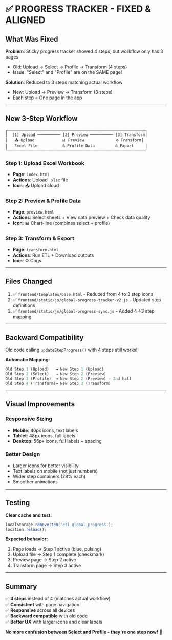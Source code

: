 # ✅ PROGRESS TRACKER - FIXED & ALIGNED

## What Was Fixed

**Problem**: Sticky progress tracker showed 4 steps, but workflow only has 3 pages
- Old: Upload → Select → Profile → Transform (4 steps)
- Issue: "Select" and "Profile" are on the SAME page!

**Solution**: Reduced to 3 steps matching actual workflow
- New: Upload → Preview → Transform (3 steps)
- Each step = One page in the app

---

## New 3-Step Workflow

```
┌────────────────────────────────────────────────────────────┐
│  [1] Upload ────────── [2] Preview ────────── [3] Transform│
│   📤 Upload            📊 Preview              ⚙️ Transform│
│   Excel File           & Profile Data         & Export     │
└────────────────────────────────────────────────────────────┘
```

### Step 1: Upload Excel Workbook
- **Page**: `index.html`
- **Actions**: Upload `.xlsx` file
- **Icon**: 📤 Upload cloud

### Step 2: Preview & Profile Data
- **Page**: `preview.html`
- **Actions**: Select sheets + View data preview + Check data quality
- **Icon**: 📊 Chart-line (combines select + profile)

### Step 3: Transform & Export
- **Page**: `transform.html`
- **Actions**: Run ETL + Download outputs
- **Icon**: ⚙️ Cogs

---

## Files Changed

1. ✅ `frontend/templates/base.html` - Reduced from 4 to 3 step icons
2. ✅ `frontend/static/js/global-progress-tracker-v2.js` - Updated step definitions
3. ✅ `frontend/static/js/global-progress-sync.js` - Added 4→3 step mapping

---

## Backward Compatibility

Old code calling `updateStepProgress()` with 4 steps still works!

**Automatic Mapping:**
```javascript
Old Step 1 (Upload)   → New Step 1 (Upload)
Old Step 2 (Select)   → New Step 2 (Preview)
Old Step 3 (Profile)  → New Step 2 (Preview) - 2nd half
Old Step 4 (Transform)→ New Step 3 (Transform)
```

---

## Visual Improvements

### Responsive Sizing
- **Mobile**: 40px icons, text labels
- **Tablet**: 48px icons, full labels
- **Desktop**: 56px icons, full labels + spacing

### Better Design
- Larger icons for better visibility
- Text labels on mobile (not just numbers)
- Wider step containers (28% each)
- Smoother animations

---

## Testing

**Clear cache and test:**
```javascript
localStorage.removeItem('etl_global_progress');
location.reload();
```

**Expected behavior:**
1. Page loads → Step 1 active (blue, pulsing)
2. Upload file → Step 1 complete (checkmark)
3. Preview page → Step 2 active
4. Transform page → Step 3 active

---

## Summary

✅ **3 steps** instead of 4 (matches actual workflow)  
✅ **Consistent** with page navigation  
✅ **Responsive** across all devices  
✅ **Backward compatible** with old code  
✅ **Better UX** with larger icons and clear labels

**No more confusion between Select and Profile - they're one step now!** 🎉
